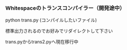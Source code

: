 ### Whitespaceのトランスコンパイラー（開発途中）

python trans.py (コンパイルしたいファイル)

標準出力されるのでお好みでリダイレクトして下さい

trans.pyからtrans2.pyへ現在移行中

